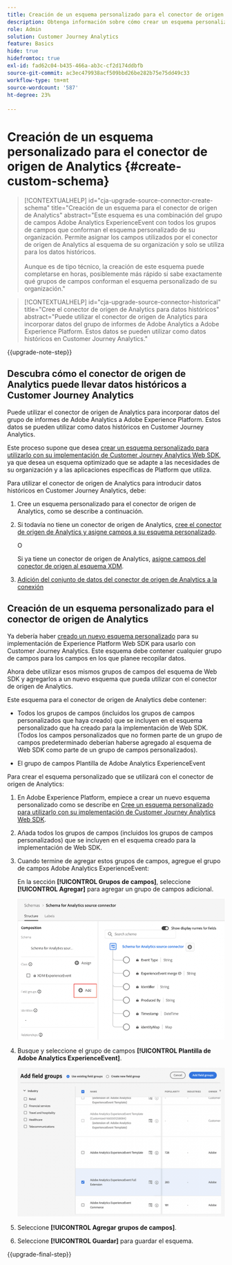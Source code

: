 ```yaml
---
title: Creación de un esquema personalizado para el conector de origen de Analytics
description: Obtenga información sobre cómo crear un esquema personalizado para el conector de origen de Analytics
role: Admin
solution: Customer Journey Analytics
feature: Basics
hide: true
hidefromtoc: true
exl-id: fad62c04-b435-466a-ab3c-cf2d174ddbfb
source-git-commit: ac3ec479938acf509bbd26be282b75e75dd49c33
workflow-type: tm+mt
source-wordcount: '587'
ht-degree: 23%

---
```


# Creación de un esquema personalizado para el conector de origen de Analytics {#create-custom-schema}

<!-- markdownlint-disable MD034 -->

>[!CONTEXTUALHELP]
>id="cja-upgrade-source-connector-create-schema"
>title="Creación de un esquema para el conector de origen de Analytics"
>abstract="Este esquema es una combinación del grupo de campos Adobe Analytics ExperienceEvent con todos los grupos de campos que conforman el esquema personalizado de su organización. Permite asignar los campos utilizados por el conector de origen de Analytics al esquema de su organización y solo se utiliza para los datos históricos.<br><br>Aunque es de tipo técnico, la creación de este esquema puede completarse en horas, posiblemente más rápido si sabe exactamente qué grupos de campos conforman el esquema personalizado de su organización."

<!-- markdownlint-enable MD034 -->

<!-- markdownlint-disable MD034 -->

>[!CONTEXTUALHELP]
>id="cja-upgrade-source-connector-historical"
>title="Cree el conector de origen de Analytics para datos históricos"
>abstract="Puede utilizar el conector de origen de Analytics para incorporar datos del grupo de informes de Adobe Analytics a Adobe Experience Platform. Estos datos se pueden utilizar como datos históricos en Customer Journey Analytics."

<!-- markdownlint-enable MD034 -->

{{upgrade-note-step}}

## Descubra cómo el conector de origen de Analytics puede llevar datos históricos a Customer Journey Analytics

Puede utilizar el conector de origen de Analytics para incorporar datos del grupo de informes de Adobe Analytics a Adobe Experience Platform. Estos datos se pueden utilizar como datos históricos en Customer Journey Analytics.

Este proceso supone que desea [crear un esquema personalizado para utilizarlo con su implementación de Customer Journey Analytics Web SDK](/help/getting-started/cja-upgrade/cja-upgrade-schema-create.md), ya que desea un esquema optimizado que se adapte a las necesidades de su organización y a las aplicaciones específicas de Platform que utiliza.

Para utilizar el conector de origen de Analytics para introducir datos históricos en Customer Journey Analytics, debe:

1. Cree un esquema personalizado para el conector de origen de Analytics, como se describe a continuación.

1. Si todavía no tiene un conector de origen de Analytics, [cree el conector de origen de Analytics y asigne campos a su esquema personalizado](/help/getting-started/cja-upgrade/cja-upgrade-source-connector.md).

   O

   Si ya tiene un conector de origen de Analytics, [asigne campos del conector de origen al esquema XDM](/help/getting-started/cja-upgrade/cja-upgrade-from-source-connector.md).

1. [Adición del conjunto de datos del conector de origen de Analytics a la conexión](/help/getting-started/cja-upgrade/cja-upgrade-source-connector-dataset.md)

## Creación de un esquema personalizado para el conector de origen de Analytics

Ya debería haber [creado un nuevo esquema personalizado](/help/getting-started/cja-upgrade/cja-upgrade-schema-create.md) para su implementación de Experience Platform Web SDK para usarlo con Customer Journey Analytics. Este esquema debe contener cualquier grupo de campos para los campos en los que planee recopilar datos.

Ahora debe utilizar esos mismos grupos de campos del esquema de Web SDK y agregarlos a un nuevo esquema que pueda utilizar con el conector de origen de Analytics.

Este esquema para el conector de origen de Analytics debe contener:

* Todos los grupos de campos (incluidos los grupos de campos personalizados que haya creado) que se incluyen en el esquema personalizado que ha creado para la implementación de Web SDK. (Todos los campos personalizados que no formen parte de un grupo de campos predeterminado deberían haberse agregado al esquema de Web SDK como parte de un grupo de campos personalizados).

* El grupo de campos Plantilla de Adobe Analytics ExperienceEvent

Para crear el esquema personalizado que se utilizará con el conector de origen de Analytics:

1. En Adobe Experience Platform, empiece a crear un nuevo esquema personalizado como se describe en [Cree un esquema personalizado para utilizarlo con su implementación de Customer Journey Analytics Web SDK](/help/getting-started/cja-upgrade/cja-upgrade-schema-create.md).

1. Añada todos los grupos de campos (incluidos los grupos de campos personalizados) que se incluyen en el esquema creado para la implementación de Web SDK.

1. Cuando termine de agregar estos grupos de campos, agregue el grupo de campos Adobe Analytics ExperienceEvent:

   En la sección **[!UICONTROL Grupos de campos]**, seleccione **[!UICONTROL Agregar]** para agregar un grupo de campos adicional.

   ![Agregar grupo de campos al esquema](assets/schema-add-field-group.png)

1. Busque y seleccione el grupo de campos **[!UICONTROL Plantilla de Adobe Analytics ExperienceEvent]**.

   ![Agregar el grupo de campos Adobe Analytics ExperienceEvent](assets/schema-experienceevent.png)

1. Seleccione **[!UICONTROL Agregar grupos de campos]**.

1. Seleccione **[!UICONTROL Guardar]** para guardar el esquema.

{{upgrade-final-step}}
